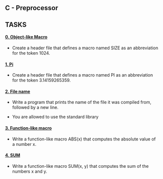 ## C - Preprocessor

## TASKS

#### [0. Object-like Macro](0-object_like_macro.h)

- Create a header file that defines a macro named SIZE as an abbreviation for the token 1024.

#### [1. Pi](1-pi.h)

- Create a header file that defines a macro named PI as an abbreviation for the token 3.14159265359.

#### [2. File name](2-main.c)

- Write a program that prints the name of the file it was compiled from, followed by a new line.

- You are allowed to use the standard library

#### [3. Function-like macro](3-function_like_macro.h)

- Write a function-like macro ABS(x) that computes the absolute value of a number x.

#### [4. SUM](4-sum.h)
 
- Write a function-like macro SUM(x, y) that computes the sum of the numbers x and y.

